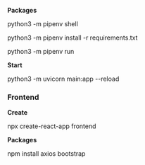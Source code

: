**Packages**

python3 -m pipenv shell

python3 -m pipenv install -r requirements.txt

python3 -m pipenv run

**Start**

python3 -m uvicorn main:app --reload

### Frontend

**Create**

npx create-react-app frontend

**Packages**

npm install axios bootstrap